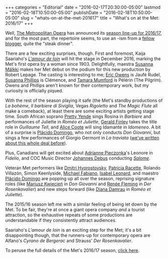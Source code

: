 +++
categories = "Editorial"
date = "2016-02-17T20:30:00-05:00"
lastmod = "2016-02-18T10:50:00-05:00"
publishDate = "2016-02-18T10:50:00-05:00"
slug = "whats-on-at-the-met-201617"
title = "What&#039;s on at the Met: 2016/17"
+++

Well, [The Metropolitan Opera](/scene/people/metropolitan-opera/) has announced its [season line-up for 2016/17](http://www.metopera.org/Season/2016-17-Season/), and for the most part, the repertoire seems, to use an -ism from a [fellow blogger](https://operaramblings.wordpress.com/), quite the "steak dinner".

There are a few exciting surprises, though. First and foremost, Kaija Saariaho's [*L'amour de loin*](http://www.metopera.org/Season/2016-17-Season/amour-de-loin-saariaho-tickets/) will hit the stage in December 2016, marking the Met's first opera by a woman since 1903. Delightfully, maestra [Susanna Mälkki](/scene/people/susanna-malkki/) makes her Met debut on the podium for this new production by Robert Lepage. The casting is interesting to me; [Eric Owens](/scene/people/eric-owens/) is Jaufé Rudel, [Susanna Phillips](/scene/people/susanna-phillips/) is Clémence, and [Tamara Mumford](/scene/people/tamara-mumford/) is Pélérin (The Pilgrim). Owens and Phillips aren't known for their contemporary work, but my curiosity is officially piqued.

With the rest of the season playing it safe (the Met's standby productions of *La bohème*, *Il barbiere di Siviglia*, Vegas *Rigoletto* and *The Magic Flute* all make a comeback), at least there are some exciting artists getting stage time. South African soprano [Pretty Yende](/scene/people/pretty-yende/) sings Rosina in *Barbiere* and performances of Juliette in *Roméo et Juliette*, [Gerald Finley](/scene/people/gerald-finley/) takes the title role in *Guillaume Tell*, and [Alice Coote](/scene/people/alice-coote/) will sing Idamante in *Idomeneo*. A bit of a surprise is [Plácido Domingo](/scene/people/placido-domingo/), who not only conducts *Don Giovanni*, but sings a few performances of Giorgio Germont in *La traviata* ([we've written about this whole deal before](/placido-baritones-ripple/)).

Plus, Canadians will get excited about [Adrianne Pieczonka](/scene/people/adrianne-pieczonka/)'s Leonore in *Fidelio*, and COC Music Director [Johannes Debus](/scene/people/johannes-debus/) conducting [*Salome*](http://www.metopera.org/Season/2016-17-Season/salome-strauss-tickets/).

Veteran Met performers like [Dmitri Hvorostovsky](/scene/people/dmitri-hvorostovsky/), [Patricia Racette](/scene/people/patricia-racette/), Rolando Villazón, Simon Keenlyside, [Michael Fabiano](/scene/people/michael-fabiano/), [Isabel Leonard](/scene/people/isabel-leonard/), and maestro [Plácido Domingo](/scene/people/placido-domingo/) are popping up all over the season, reprising signature roles (like [Mariusz Kwiecień](/scene/people/mariusz-kwiecien/) in *Don Giovanni* and [Renée Fleming](/scene/people/renee-fleming/) in *Der Rosenkavalier*) and new steps forward (like [Diana Damrau](/scene/people/diana-damrau/) in *Roméo et Juliette*).

The 2015/16 season left me with a similar feeling of being let down by the Met. To be fair, they're at once a giant opera company *and* a tourist attraction, so the exhaustive repeats of some productions are understandable if they consistently attract audiences.

Saariaho's *L'amour de loin* is an exciting step for the Met; it's a bit disappointing though, that the runners-up for contemporary opera are Alfano's *Cyrano de Bergerac* and Strauss' *Der Rosenkavalier*.

To peruse the full details of the Met's 2016/17 season, [click here](http://www.metopera.org/Season/2016-17-Season/).
